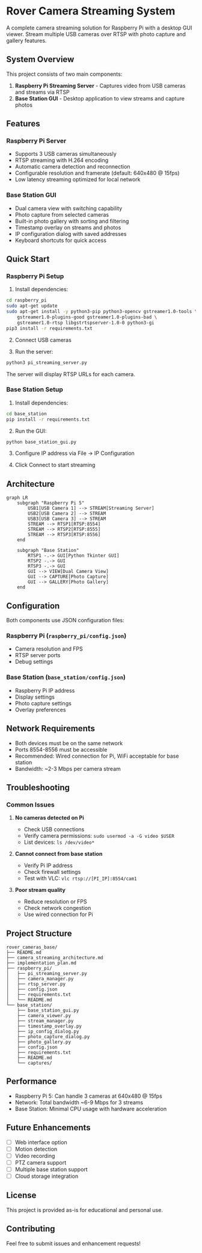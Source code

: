 # Rover Camera Streaming System

A complete camera streaming solution for Raspberry Pi with a desktop GUI viewer. Stream multiple USB cameras over RTSP with photo capture and gallery features.

## System Overview

This project consists of two main components:

1. **Raspberry Pi Streaming Server** - Captures video from USB cameras and streams via RTSP
2. **Base Station GUI** - Desktop application to view streams and capture photos

## Features

### Raspberry Pi Server
- Supports 3 USB cameras simultaneously
- RTSP streaming with H.264 encoding
- Automatic camera detection and reconnection
- Configurable resolution and framerate (default: 640x480 @ 15fps)
- Low latency streaming optimized for local network

### Base Station GUI
- Dual camera view with switching capability
- Photo capture from selected cameras
- Built-in photo gallery with sorting and filtering
- Timestamp overlay on streams and photos
- IP configuration dialog with saved addresses
- Keyboard shortcuts for quick access

## Quick Start

### Raspberry Pi Setup

1. Install dependencies:
```bash
cd raspberry_pi
sudo apt-get update
sudo apt-get install -y python3-pip python3-opencv gstreamer1.0-tools \
    gstreamer1.0-plugins-good gstreamer1.0-plugins-bad \
    gstreamer1.0-rtsp libgstrtspserver-1.0-0 python3-gi
pip3 install -r requirements.txt
```

2. Connect USB cameras

3. Run the server:
```bash
python3 pi_streaming_server.py
```

The server will display RTSP URLs for each camera.

### Base Station Setup

1. Install dependencies:
```bash
cd base_station
pip install -r requirements.txt
```

2. Run the GUI:
```bash
python base_station_gui.py
```

3. Configure IP address via File → IP Configuration

4. Click Connect to start streaming

## Architecture

```mermaid
graph LR
    subgraph "Raspberry Pi 5"
        USB1[USB Camera 1] --> STREAM[Streaming Server]
        USB2[USB Camera 2] --> STREAM
        USB3[USB Camera 3] --> STREAM
        STREAM --> RTSP1[RTSP:8554]
        STREAM --> RTSP2[RTSP:8555]
        STREAM --> RTSP3[RTSP:8556]
    end
    
    subgraph "Base Station"
        RTSP1 -.-> GUI[Python Tkinter GUI]
        RTSP2 -.-> GUI
        RTSP3 -.-> GUI
        GUI --> VIEW[Dual Camera View]
        GUI --> CAPTURE[Photo Capture]
        GUI --> GALLERY[Photo Gallery]
    end
```

## Configuration

Both components use JSON configuration files:

### Raspberry Pi (`raspberry_pi/config.json`)
- Camera resolution and FPS
- RTSP server ports
- Debug settings

### Base Station (`base_station/config.json`)
- Raspberry Pi IP address
- Display settings
- Photo capture settings
- Overlay preferences

## Network Requirements

- Both devices must be on the same network
- Ports 8554-8556 must be accessible
- Recommended: Wired connection for Pi, WiFi acceptable for base station
- Bandwidth: ~2-3 Mbps per camera stream

## Troubleshooting

### Common Issues

1. **No cameras detected on Pi**
   - Check USB connections
   - Verify camera permissions: `sudo usermod -a -G video $USER`
   - List devices: `ls /dev/video*`

2. **Cannot connect from base station**
   - Verify Pi IP address
   - Check firewall settings
   - Test with VLC: `vlc rtsp://[PI_IP]:8554/cam1`

3. **Poor stream quality**
   - Reduce resolution or FPS
   - Check network congestion
   - Use wired connection for Pi

## Project Structure

```
rover_cameras_base/
├── README.md
├── camera_streaming_architecture.md
├── implementation_plan.md
├── raspberry_pi/
│   ├── pi_streaming_server.py
│   ├── camera_manager.py
│   ├── rtsp_server.py
│   ├── config.json
│   ├── requirements.txt
│   └── README.md
└── base_station/
    ├── base_station_gui.py
    ├── camera_viewer.py
    ├── stream_manager.py
    ├── timestamp_overlay.py
    ├── ip_config_dialog.py
    ├── photo_capture_dialog.py
    ├── photo_gallery.py
    ├── config.json
    ├── requirements.txt
    ├── README.md
    └── captures/
```

## Performance

- Raspberry Pi 5: Can handle 3 cameras at 640x480 @ 15fps
- Network: Total bandwidth ~6-9 Mbps for 3 streams
- Base Station: Minimal CPU usage with hardware acceleration

## Future Enhancements

- [ ] Web interface option
- [ ] Motion detection
- [ ] Video recording
- [ ] PTZ camera support
- [ ] Multiple base station support
- [ ] Cloud storage integration

## License

This project is provided as-is for educational and personal use.

## Contributing

Feel free to submit issues and enhancement requests!